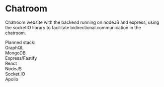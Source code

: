 # Chatroom

Chatroom website with the backend running on nodeJS and express, using the socketIO library to facilitate bidirectional communication in the chatroom.   

Planned stack:  
GraphQL  
MongoDB  
Express/Fastify  
React  
NodeJS  
Socket.IO  
Apollo  